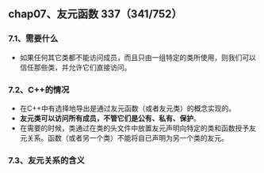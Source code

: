 ## chap07、友元函数 337（341/752）

### 7.1、需要什么

+ 如果任何其它类都不能访问成员，而且只由一组特定的类所使用，则我们可以信任那些类，并允许它们直接访问。

### 7.2、C++的情况

+ 在C++中有选择地导出是通过友元函数（或者友元类）的概念实现的。
+ **友元类可以访问所有成员，不管它们是公有、私有、保护**。
+ 在需要的时候，类通过在类的头文件中放置友元声明向特定的类和函数授予友元关系。函数（或者另一个类）不能将自已声明为另一个类的友元。

### 7.3、友元关系的含义